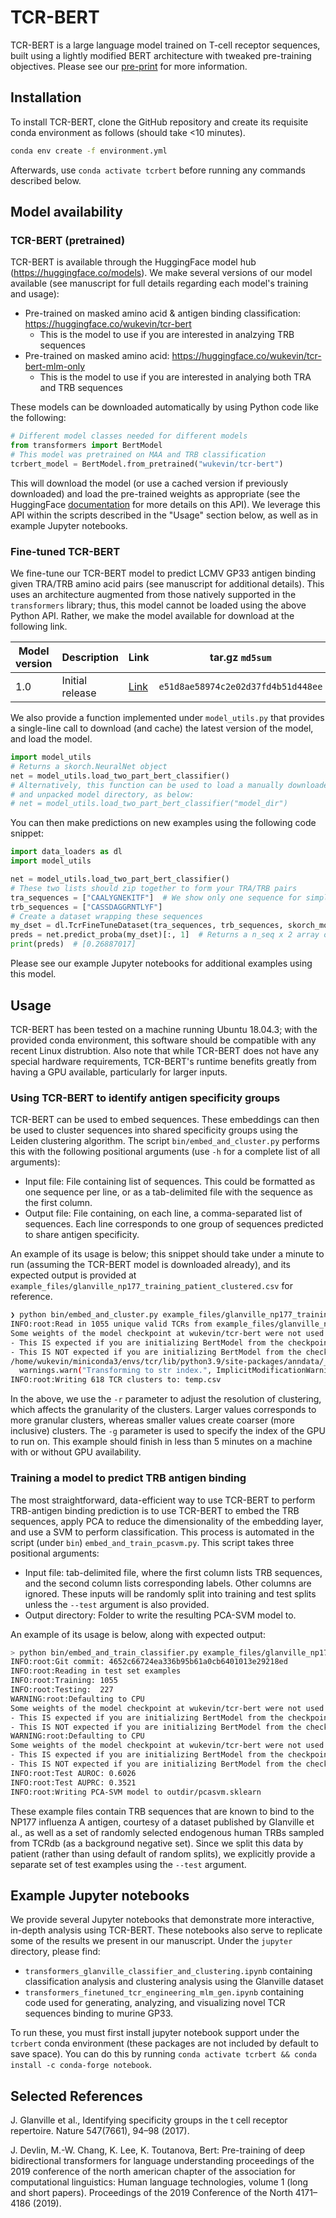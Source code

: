 # TCR-BERT

TCR-BERT is a large language model trained on T-cell receptor sequences, built using a lightly modified BERT architecture with tweaked pre-training objectives. Please see our [pre-print](https://www.biorxiv.org/content/10.1101/2021.11.18.469186v1) for more information. 

## Installation

To install TCR-BERT, clone the GitHub repository and create its requisite conda environment as follows (should take <10 minutes).

```bash
conda env create -f environment.yml
```

Afterwards, use `conda activate tcrbert` before running any commands described below.

## Model availability

### TCR-BERT (pretrained)

TCR-BERT is available through the HuggingFace model hub (https://huggingface.co/models). We make several versions of our model available (see manuscript for full details regarding each model's training and usage):

* Pre-trained on masked amino acid & antigen binding classification: https://huggingface.co/wukevin/tcr-bert
    * This is the model to use if you are interested in analzying TRB sequences
* Pre-trained on masked amino acid: https://huggingface.co/wukevin/tcr-bert-mlm-only
    * This is the model to use if you are interested in analying both TRA and TRB sequences

These models can be downloaded automatically by using Python code like the following:

```python
# Different model classes needed for different models
from transformers import BertModel
# This model was pretrained on MAA and TRB classification
tcrbert_model = BertModel.from_pretrained("wukevin/tcr-bert")
```

This will download the model (or use a cached version if previously downloaded) and load the pre-trained weights as appropriate (see the HuggingFace [documentation](https://huggingface.co/transformers/index.html) for more details on this API). We leverage this API within the scripts described in the "Usage" section below, as well as in example Jupyter notebooks.

### Fine-tuned TCR-BERT

We fine-tune our TCR-BERT model to predict LCMV GP33 antigen binding given TRA/TRB amino acid pairs (see manuscript for additional details). This uses an architecture augmented from those natively supported in the `transformers` library; thus, this model cannot be loaded using the above Python API. Rather, we make the model available for download at the following link.

| Model version | Description | Link | tar.gz `md5sum` |
| --- | --- | --- | --- |
| 1.0 | Initial release | [Link](https://drive.google.com/file/d/1VZ1qyNmeYu7mTdDmSH1i00lKIBY26Qoo/view?usp=sharing) | `e51d8ae58974c2e02d37fd4b51d448ee`

We also provide a function implemented under `model_utils.py` that provides a single-line call to download (and cache) the latest version of the model, and load the model.

```python
import model_utils
# Returns a skorch.NeuralNet object
net = model_utils.load_two_part_bert_classifier()
# Alternatively, this function can be used to load a manually downloaded
# and unpacked model directory, as below:
# net = model_utils.load_two_part_bert_classifier("model_dir")
```

You can then make predictions on new examples using the following code snippet:

```python
import data_loaders as dl
import model_utils

net = model_utils.load_two_part_bert_classifier()
# These two lists should zip together to form your TRA/TRB pairs
tra_sequences = ["CAALYGNEKITF"]  # We show only one sequence for simplicity
trb_sequences = ["CASSDAGGRNTLYF"]
# Create a dataset wrapping these sequences
my_dset = dl.TcrFineTuneDataset(tra_sequences, trb_sequences, skorch_mode=True)
preds = net.predict_proba(my_dset)[:, 1]  # Returns a n_seq x 2 array of predictions, second col is positive
print(preds)  # [0.26887017]
```

Please see our example Jupyter notebooks for additional examples using this model.

## Usage

TCR-BERT has been tested on a machine running Ubuntu 18.04.3; with the provided conda environment, this software should be compatible with any recent Linux distrubtion. Also note that while TCR-BERT does not have any special hardware requirements, TCR-BERT's runtime benefits greatly from having a GPU available, particularly for larger inputs.

### Using TCR-BERT to identify antigen specificity groups

TCR-BERT can be used to embed sequences. These embeddings can then be used to cluster sequences into shared specificity groups using the Leiden clustering algorithm. The script `bin/embed_and_cluster.py` performs this with the following positional arguments (use `-h` for a complete list of all arguments):

* Input file: File containing list of sequences. This could be formatted as one sequence per line, or as a tab-delimited file with the sequence as the first column.
* Output file: File containing, on each line, a comma-separated list of sequences. Each line corresponds to one group of sequences predicted to share antigen specificity.

An example of its usage is below; this snippet should take under a minute to run (assuming the TCR-BERT model is downloaded already), and its expected output is provided at `example_files/glanville_np177_training_patient_clustered.csv` for reference. 

```bash
❯ python bin/embed_and_cluster.py example_files/glanville_np177_training_patient.tsv temp.csv -r 128 -g 0
INFO:root:Read in 1055 unique valid TCRs from example_files/glanville_np177_training_patient.tsv
Some weights of the model checkpoint at wukevin/tcr-bert were not used when initializing BertModel: ['bert.pooler.dense.weight', 'bert.pooler.dense.bias']
- This IS expected if you are initializing BertModel from the checkpoint of a model trained on another task or with another architecture (e.g. initializing a BertForSequenceClassification model from a BertForPreTraining model).
- This IS NOT expected if you are initializing BertModel from the checkpoint of a model that you expect to be exactly identical (initializing a BertForSequenceClassification model from a BertForSequenceClassification model).
/home/wukevin/miniconda3/envs/tcr/lib/python3.9/site-packages/anndata/_core/anndata.py:119: ImplicitModificationWarning: Transforming to str index.
  warnings.warn("Transforming to str index.", ImplicitModificationWarning)
INFO:root:Writing 618 TCR clusters to: temp.csv
```

In the above, we use the `-r` parameter to adjust the resolution of clustering, which affects the granularity of the clusters. Larger values corresponds to more granular clusters, whereas smaller values create coarser (more inclusive) clusters. The `-g` parameter is used to specify the index of the GPU to run on. This example should finish in less than 5 minutes on a machine with or without GPU availability.

### Training a model to predict TRB antigen binding

The most straightforward, data-efficient way to use TCR-BERT to perform TRB-antigen binding prediction is to use TCR-BERT to embed the TRB sequences, apply PCA to reduce the dimensionality of the embedding layer, and use a SVM to perform classification. This process is automated in the script (under `bin`) `embed_and_train_pcasvm.py`. This script takes three positional arguments:

* Input file: tab-delimited file, where the first column lists TRB sequences, and the second column lists corresponding labels. Other columns are ignored. These inputs will be randomly split into training and test splits unless the `--test` argument is also provided.
* Output directory: Folder to write the resulting PCA-SVM model to.

An example of its usage is below, along with expected output:

```bash
> python bin/embed_and_train_classifier.py example_files/glanville_np177_training_patient.tsv outdir --test example_files/glanville_np177_testing_patients.tsv
INFO:root:Git commit: 4652c66724ea336b95b61a0cb6401013e29218ed
INFO:root:Reading in test set examples
INFO:root:Training: 1055
INFO:root:Testing:  227
WARNING:root:Defaulting to CPU
Some weights of the model checkpoint at wukevin/tcr-bert were not used when initializing BertModel: ['bert.pooler.dense.weight', 'bert.pooler.dense.bias']
- This IS expected if you are initializing BertModel from the checkpoint of a model trained on another task or with another architecture (e.g. initializing a BertForSequenceClassification model from a BertForPreTraining model).
- This IS NOT expected if you are initializing BertModel from the checkpoint of a model that you expect to be exactly identical (initializing a BertForSequenceClassification model from a BertForSequenceClassification model).
WARNING:root:Defaulting to CPU
Some weights of the model checkpoint at wukevin/tcr-bert were not used when initializing BertModel: ['bert.pooler.dense.weight', 'bert.pooler.dense.bias']
- This IS expected if you are initializing BertModel from the checkpoint of a model trained on another task or with another architecture (e.g. initializing a BertForSequenceClassification model from a BertForPreTraining model).
- This IS NOT expected if you are initializing BertModel from the checkpoint of a model that you expect to be exactly identical (initializing a BertForSequenceClassification model from a BertForSequenceClassification model).
INFO:root:Test AUROC: 0.6026
INFO:root:Test AUPRC: 0.3521
INFO:root:Writing PCA-SVM model to outdir/pcasvm.sklearn
```

These example files contain TRB sequences that are known to bind to the NP177 influenza A antigen, courtesy of a dataset published by Glanville et al., as well as a set of randomly selected endogenous human TRBs sampled from TCRdb (as a background negative set). Since we split this data by patient (rather than using default of random splits), we explicitly provide a separate set of test examples using the `--test` argument.

## Example Jupyter notebooks

We provide several Jupyter notebooks that demonstrate more interactive, in-depth analysis using TCR-BERT. These notebooks also serve to replicate some of the results we present in our manuscript. Under the `jupyter` directory, please find:

* `transformers_glanville_classifier_and_clustering.ipynb` containing classification analysis and clustering analysis using the Glanville dataset
* `transformers_finetuned_tcr_engineering_mlm_gen.ipynb` containing code used for generating, analyzing, and visualizing novel TCR sequences binding to murine GP33.

To run these, you must first install jupyter notebook support under the `tcrbert` conda environment (these packages are not included by default to save space). You can do this by running `conda activate tcrbert && conda install -c conda-forge notebook`. 

## Selected References

J. Glanville et al., Identifying specificity groups in the t cell receptor repertoire. Nature 547(7661), 94–98 (2017).

J. Devlin, M.-W. Chang, K. Lee, K. Toutanova, Bert: Pre-training of deep bidirectional transformers for language understanding proceedings of the 2019 conference of the north american chapter of the association for computational linguistics: Human language technologies, volume 1 (long and short papers). Proceedings of the 2019 Conference of the North 4171–4186 (2019).
